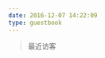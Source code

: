 ```yaml
---
date: 2016-12-07 14:22:09
type: guestbook
---
```

> 最近访客

<div class="ds-recent-visitors" data-num-items="28" data-avatar-size="42" id="ds-recent-visitors"></div>

